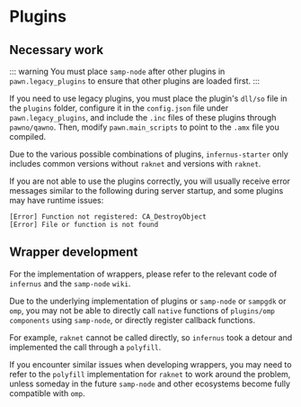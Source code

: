 # Plugins

## Necessary work

::: warning
You must place `samp-node` after other plugins in `pawn.legacy_plugins` to ensure that other plugins are loaded first.
:::

If you need to use legacy plugins, you must place the plugin's `dll/so` file in the `plugins` folder, configure it in the `config.json` file under `pawn.legacy_plugins`, and include the `.inc` files of these plugins through `pawno/qawno`. Then, modify `pawn.main_scripts` to point to the `.amx` file you compiled.

Due to the various possible combinations of plugins, `infernus-starter` only includes common versions without `raknet` and versions with `raknet`.

If you are not able to use the plugins correctly, you will usually receive error messages similar to the following during server startup, and some plugins may have runtime issues:

```
[Error] Function not registered: CA_DestroyObject
[Error] File or function is not found
```

## Wrapper development

For the implementation of wrappers, please refer to the relevant code of `infernus` and the `samp-node` `wiki`.

Due to the underlying implementation of plugins or `samp-node` or `sampgdk` or `omp`, you may not be able to directly call `native` functions of `plugins/omp components` using `samp-node`, or directly register callback functions.

For example, `raknet` cannot be called directly, so `infernus` took a detour and implemented the call through a `polyfill`.

If you encounter similar issues when developing wrappers, you may need to refer to the `polyfill` implementation for `raknet` to work around the problem, unless someday in the future `samp-node` and other ecosystems become fully compatible with `omp`.
